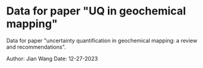 # Data for paper "UQ in geochemical mapping"
Data for paper "uncertainty quantification in geochemical mapping: a review and recommendations".

Author: Jian Wang
Date: 12-27-2023
